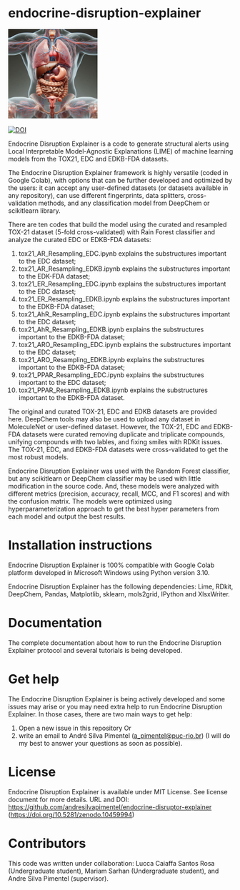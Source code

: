 # endocrine-disruption-explainer

<img src="TOC_4.jpeg" alt="drawing" width="200"/>

[![DOI](https://zenodo.org/badge/DOI/10.5281/zenodo.10963050.svg)](https://doi.org/10.5281/zenodo.10963050)

Endocrine Disruption Explainer is a code to generate structural alerts using Local Interpretable Model-Agnostic Explanations (LIME) of machine learning models from the TOX21, EDC and EDKB-FDA datasets.

The Endocrine Disruption Explainer framework is highly versatile (coded in Google Colab), with options that can be further developed and optimized by the users: it can accept any user-defined datasets (or datasets available in any repository), can use different fingerprints, data splitters, cross-validation methods, and any classification model from DeepChem or scikitlearn library.

There are ten codes that build the model using the curated and resampled TOX-21 dataset (5-fold cross-validated) with Rain Forest classifier and analyze the curated EDC or EDKB-FDA datasets:
1) tox21_AR_Resampling_EDC.ipynb explains the substructures important to the EDC dataset;
2) tox21_AR_Resampling_EDKB.ipynb explains the substructures important to the EDK-FDA dataset;
3) tox21_ER_Resampling_EDC.ipynb explains the substructures important to the EDC dataset;
4) tox21_ER_Resampling_EDKB.ipynb explains the substructures important to the EDKB-FDA dataset;
5) tox21_AhR_Resampling_EDC.ipynb explains the substructures important to the EDC dataset;
6) tox21_AhR_Resampling_EDKB.ipynb explains the substructures important to the EDKB-FDA dataset;
7) tox21_ARO_Resampling_EDC.ipynb explains the substructures important to the EDC dataset;
8) tox21_ARO_Resampling_EDKB.ipynb explains the substructures important to the EDKB-FDA dataset;
9) tox21_PPAR_Resampling_EDC.ipynb explains the substructures important to the EDC dataset;
10) tox21_PPAR_Resampling_EDKB.ipynb explains the substructures important to the EDKB-FDA dataset.

The original and curated TOX-21, EDC and EDKB datasets are provided here. DeepChem tools may also be used to upload any dataset in MoleculeNet or user-defined dataset. However, the TOX-21, EDC and EDKB-FDA datasets were curated removing duplicate and triplicate compounds, unifying compounds with two lables, and fixing smiles with RDKit issues. The TOX-21, EDC, and EDKB-FDA datasets were cross-validated to get the most robust models.

Endocrine Disruption Explainer was used with the Random Forest classifier, but any scikitlearn or DeepChem classifier may be used with little modification in the source code. And, these models were analyzed with different metrics (precision, accuracy, recall, MCC, and F1 scores) and with the confusion matrix. The models were optimized using hyperparameterization approach to get the best hyper parameters from each model and output the best results.

# Installation instructions

Endocrine Disruption Explainer is 100% compatible with Google Colab platform developed in Microsoft Windows using Python version 3.10.

Endocrine Disruption Explainer has the following dependencies: Lime, RDkit, DeepChem, Pandas, Matplotlib, sklearn, mols2grid, IPython and XlsxWriter.

# Documentation

The complete documentation about how to run the Endocrine Disruption Explainer protocol and several tutorials is being developed.

# Get help

The Endocrine Disruption Explainer is being actively developed and some issues may arise or you may need extra help to run Endocrine Disruption Explainer. In those cases, there are two main ways to get help:

1) Open a new issue in this repository
Or 
2) write an email to André Silva Pimentel (a_pimentel@puc-rio.br) (I will do my best to answer your questions as soon as possible).

# License

Endocrine Disruption Explainer is available under MIT License. See license document for more details. URL and DOI: https://github.com/andresilvapimentel/endocrine-disruptor-explainer (https://doi.org/10.5281/zenodo.10459994)

# Contributors

This code was written under collaboration:
Lucca Caiaffa Santos Rosa (Undergraduate student), Mariam Sarhan (Undergraduate student), and Andre Silva Pimentel (supervisor).
